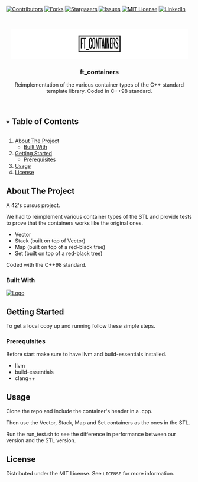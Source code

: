 [![Contributors][contributors-shield]][contributors-url]
[![Forks][forks-shield]][forks-url]
[![Stargazers][stars-shield]][stars-url]
[![Issues][issues-shield]][issues-url]
[![MIT License][license-shield]][license-url]
[![LinkedIn][linkedin-shield]][linkedin-url]



<br />
<p align="center">
  <a href="https://github.com/franzudev/ft_containers">
    <img src="logo_size.jpg" alt="Logo" width="480" height="80">
  </a>

<h3 align="center">ft_containers</h3>

  <p align="center">
    Reimplementation of the various container types of the C++ standard
template library. Coded in C++98 standard.
    <br />
    <br />
  </p>
</p>



<!-- TABLE OF CONTENTS -->
<details open="open">
  <summary><h2 style="display: inline-block">Table of Contents</h2></summary>
  <ol>
    <li>
      <a href="#about-the-project">About The Project</a>
      <ul>
        <li><a href="#built-with">Built With</a></li>
      </ul>
    </li>
    <li>
      <a href="#getting-started">Getting Started</a>
      <ul>
        <li><a href="#prerequisites">Prerequisites</a></li>
      </ul>
    </li>
    <li><a href="#usage">Usage</a></li>
    <li><a href="#license">License</a></li>
  </ol>
</details>



<!-- ABOUT THE PROJECT -->
## About The Project


A 42's cursus project.

We had to reimplement various container types of the STL and provide tests to prove that the containers works like the original ones.
* Vector
* Stack (built on top of Vector)
* Map (built on top of a red-black tree)
* Set (built on top of a red-black tree)

Coded with the C++98 standard.


### Built With

 <a href="https://www.cplusplus.com/">
    <img src="https://upload.wikimedia.org/wikipedia/commons/thumb/1/18/ISO_C%2B%2B_Logo.svg/1200px-ISO_C%2B%2B_Logo.svg.png" alt="Logo" width="50" height="50">
</a>


<!-- GETTING STARTED -->
## Getting Started

To get a local copy up and running follow these simple steps.

### Prerequisites

Before start make sure to have llvm and build-essentials installed.
* llvm
* build-essentials
* clang++

## Usage

Clone the repo and include the container's header in a .cpp.

Then use the Vector, Stack, Map and Set containers as the ones in the STL. 

Run the run_test.sh to see the difference in performance between our version and the STL version.  


<!-- LICENSE -->
## License

Distributed under the MIT License. See `LICENSE` for more information.






<!-- MARKDOWN LINKS & IMAGES -->
[contributors-shield]: https://img.shields.io/github/contributors/franzudev/ft_containers.svg?style=for-the-badge
[contributors-url]: https://github.com/franzudev/ft_containers/graphs/contributors
[forks-shield]: https://img.shields.io/github/forks/franzudev/ft_containers.svg?style=for-the-badge
[forks-url]: https://github.com/franzudev/ft_containers/network/members
[stars-shield]: https://img.shields.io/github/stars/franzudev/ft_containers.svg?style=for-the-badge
[stars-url]: https://github.com/franzudev/ft_containers/network/members
[issues-shield]: https://img.shields.io/github/issues/franzudev/ft_containers.svg?style=for-the-badge
[issues-url]: https://github.com/franzudev/ft_containers/issues
[license-shield]: https://img.shields.io/github/license/franzudev/ft_containers.svg?style=for-the-badge
[license-url]: https://github.com/franzudev/ft_containers/blob/main/LICENSE.md
[linkedin-shield]: https://img.shields.io/badge/-LinkedIn-black.svg?style=for-the-badge&logo=linkedin&colorB=555
[linkedin-url]: https://it.linkedin.com/in/federico-fran%C3%A7ois
